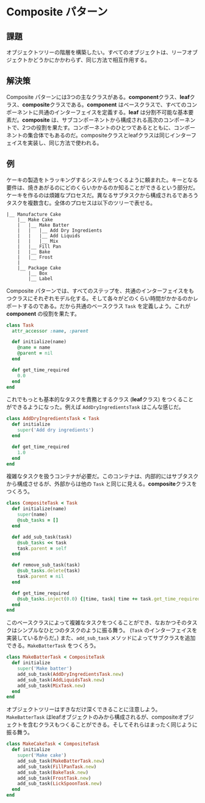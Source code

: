 # Composite パターン

## 課題
オブジェクトツリーの階層を構築したい。すべてのオブジェクトは、リーフオブジェクトかどうかにかかわらず、同じ方法で相互作用する。

## 解決策
Composite パターンには3つの主なクラスがある。**component**クラス、**leaf**クラス、**composite**クラスである。**component** はベースクラスで、すべてのコンポーネントに共通のインターフェイスを定義する。**leaf** は分割不可能な基本要素だ。**composite** は、サブコンポーネントから構成される高次のコンポーネントで、2つの役割を果たす。コンポーネントのひとつであるとともに、コンポーネントの集合体でもあるのだ。compositeクラスとleafクラスは同じインターフェイスを実装し、同じ方法で使われる。

## 例
ケーキの製造をトラッキングするシステムをつくるように頼まれた。キーとなる要件は、焼きあがるのにどのくらいかかるのか知ることができるという部分だ。ケーキを作るのは煩雑なプロセスだ。異なるサブタスクから構成されるであろうタスクを複数含む。全体のプロセスは以下のツリーで表せる。

```
|__ Manufacture Cake
    |__ Make Cake
    |   |__ Make Batter
    |   |   |__ Add Dry Ingredients
    |   |   |__ Add Liquids
    |   |   |__ Mix
    |   |__ Fill Pan
    |   |__ Bake
    |   |__ Frost
    |
    |__ Package Cake
        |__ Box
        |__ Label
```

Composite パターンでは、すべてのステップを、共通のインターフェイスをもつクラスにそれぞれモデル化する。そして各々がどのくらい時間がかかるのかレポートするのである。だから共通のベースクラス `Task` を定義しよう。これが **component** の役割を果たす。

```ruby
class Task
  attr_accessor :name, :parent

  def initialize(name)
    @name = name
    @parent = nil
  end

  def get_time_required
    0.0
  end
end
```

これでもっとも基本的なタスクを責務とするクラス (**leaf**クラス) をつくることができるようになった。例えば `AddDryIngredientsTask` はこんな感じだ。

```ruby
class AddDryIngredientsTask < Task
  def initialize
    super('Add dry ingredients')
  end

  def get_time_required
    1.0
  end
end
```

複雑なタスクを扱うコンテナが必要だ。このコンテナは、内部的にはサブタスクから構成させるが、外部からは他の `Task` と同じに見える。**composite**クラスをつくろう。

```ruby
class CompositeTask < Task
  def initialize(name)
    super(name)
    @sub_tasks = []
  end

  def add_sub_task(task)
    @sub_tasks << task
    task.parent = self
  end

  def remove_sub_task(task)
    @sub_tasks.delete(task)
    task.parent = nil
  end

  def get_time_required
    @sub_tasks.inject(0.0) {|time, task| time += task.get_time_required}
  end
end
```

このベースクラスによって複雑なタスクをつくることができ、なおかつそのタスクはシンプルなひとつのタスクのように振る舞う。 (`Task` のインターフェイスを実装しているからだ。) また、`add_sub_task` メソッドによってサブクラスを追加できる。`MakeBatterTask` をつくろう。

```ruby
class MakeBatterTask < CompositeTask
  def initialize
    super('Make batter')
    add_sub_task(AddDryIngredientsTask.new)
    add_sub_task(AddLiquidsTask.new)
    add_sub_task(MixTask.new)
  end
end
```

オブジェクトツリーはすきなだけ深くできることに注意しよう。`MakeBatterTask` はleafオブジェクトのみから構成されるが、compositeオブジェクトを含むクラスもつくることができる。そしてそれらはまったく同じように振る舞う。

```ruby
class MakeCakeTask < CompositeTask
  def initialize
    super('Make cake')
    add_sub_task(MakeBatterTask.new)
    add_sub_task(FillPanTask.new)
    add_sub_task(BakeTask.new)
    add_sub_task(FrostTask.new)
    add_sub_task(LickSpoonTask.new)
  end
end
```
